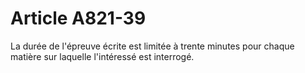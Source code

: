 # Article A821-39

La durée de l'épreuve écrite est limitée à trente minutes pour chaque matière sur laquelle l'intéressé est interrogé.
